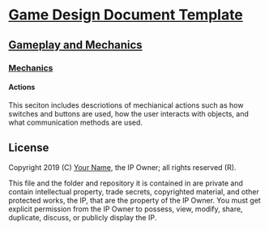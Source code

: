 # [Game Design Document Template](../../readme.md)

## [Gameplay and  Mechanics](../readme.md)

### [Mechanics](./readme.md)

#### Actions

This seciton includes descriotions of mechianical actions such as how switches and buttons are used, how the user interacts with objects, and what communication methods are used.

## License

Copyright 2019 (C) [Your Name](https://your-name.github.io), the IP Owner; all rights reserved (R).

This file and the folder and repository it is contained in are private and contain intellectual property, trade secrets, copyrighted material, and other protected works, the IP, that are the property of the IP Owner. You must get explicit permission from the IP Owner to possess, view, modify, share, duplicate, discuss, or publicly display the IP.
